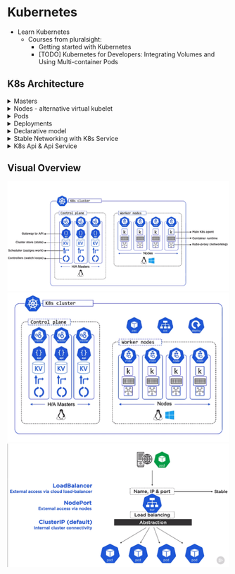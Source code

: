 # Kubernetes
- Learn Kubernetes
  - Courses from pluralsight:
    - Getting started with Kubernetes
    - [TODO] Kubernetes for Developers: Integrating Volumes and Using Multi-container Pods 

## K8s Architecture
<details>
<summary>Masters</summary>

  - Also known as head nodes or the control plane
  - Multi-master control plane
  - H/A Design/Config (3 is the magic number in most cases).
  - Split brain (4 can cause this).
  - Need 1 or more linux machines to control masters.
  - Out of your control in hosted k8s control plane, only an api is exposed.
  - Best Practice: master should only control operations, nodes should control the user/business app.
  - What makes the master?
    - kube-apiserver
    - front-end to the control plane
    - exposes the api (REST)
    - consumes JSON/YAML
  - cluster store
    - persists cluster state and config
    - based on etcd 
    - performance is critical
    - have recovery plans in place
  - kube-controller-manager
    - controller of controllers
      - node controller
      - deployment controller
    - endpoints/endpointslice controller
    - watch loops
    - reconciles observed state with desired state
  - kube-scheduler
    - watches api server for new work tasks
    - assigns work to cluser nodes
      - affinity/anti-affinity
      - constraints
      - taints
      - resources
 </details>

<details><summary>Nodes - alternative virtual kubelet</summary>

  - kubelet
    - main kubernetes agent
    - registers node with cluster
    - watches api server for work tasks (pods)
    - executes pods
    - reports back to masters
  - container runtime
    - can be docker
    - pluggable: container runtime interface (CRI)
      - docker, containerd, cri-o, kata
      - low-level container intelligence
  - kube-proxy
    - networking component
    - pod ip addresses
    - basic load-balancing
</details>

<details><summary>Pods</summary>

  - Essentially a container wrapper
  - Scale pods, not containers!
  - Pod scheduled to single node
  - Pods are mortal
  - Annotations, labels, policies, resources, co-scheduling containers
</details>

<details><summary>Deployments</summary>

  - Deployment Controller/Reconciliation loop
    - Watches api server for new deployments
    - implements them
    - constantly compares observerd state with desired state
  - DEFCON 1: Rectifies failing pod
  - Replica Set Controller
  - Replica is a pod
  - Makes sure desired state matches observed state
</details>

<details><summary>Declarative model</summary>

  - Describe what you want (desired state) in a manifest file
</details>

<details><summary>Stable Networking with K8s Service</summary>

  - Only sends traffic to healthy pods
  - Can do session affinity
  - Can send traffic to endpoints outside the cluster
  - Can do TCP and UDP
</details>

<details><summary>K8s Api & Api Service</summary>

  - Catalog of features
    - core: pod, cm, ep, svc, vol, ns
    - workloads/apps: deploy, ds, rs, sts
    - storage: sc, pv, pvc
    - networking: ing, netpol
</details>

## Visual Overview
 ![1](https://github.com/KaitlynParsons/tutorials/blob/master/kubernetes/k8s.PNG)
 ![2](https://github.com/KaitlynParsons/tutorials/blob/master/kubernetes/k8s2.PNG)
 ![3](https://github.com/KaitlynParsons/tutorials/blob/master/kubernetes/K8s3.png)
